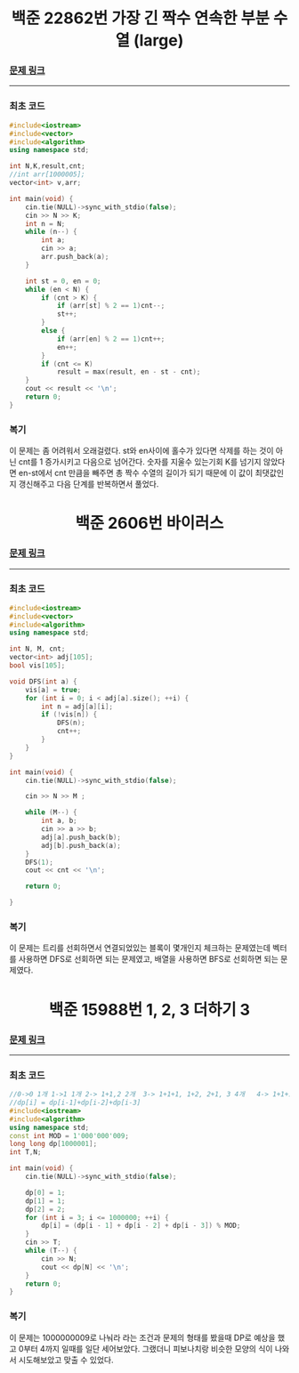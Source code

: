 <h1 align = "center">백준 22862번 가장 긴 짝수 연속한 부분 수열 (large)</h1>

### [문제 링크](https://www.acmicpc.net/problem/22862 "가장 긴 짝수 연속한 부분 수열 (large)")
---

### 최초 코드

```cpp
#include<iostream>
#include<vector>
#include<algorithm>
using namespace std;

int N,K,result,cnt;
//int arr[1000005];
vector<int> v,arr;

int main(void) {
	cin.tie(NULL)->sync_with_stdio(false);
	cin >> N >> K;
	int n = N;
	while (n--) {
		int a;
		cin >> a;
		arr.push_back(a);
	}

	int st = 0, en = 0;
	while (en < N) {
		if (cnt > K) {
			if (arr[st] % 2 == 1)cnt--;
			st++;
		}
		else {
			if (arr[en] % 2 == 1)cnt++;
			en++;
		}
		if (cnt <= K)
			result = max(result, en - st - cnt);
	}
	cout << result << '\n';
	return 0;
}
```

### 복기
이 문제는 좀 어려워서 오래걸렸다. st와 en사이에 홀수가 있다면 삭제를 하는 것이 아닌 cnt를 1 증가시키고 다음으로 넘어간다. 숫자를 지울수 있는기회 K를 넘기지 않았다면 en-st에서 cnt 만큼을 빼주면 총 짝수 수열의 길이가 되기 때문에 이 값이 최댓값인지 갱신해주고 다음 단계를 반복하면서 풀었다.

<h1 align = "center">백준 2606번 바이러스 </h1>

### [문제 링크](https://www.acmicpc.net/problem/2606 "바이러스")
---

### 최초 코드

```cpp
#include<iostream>
#include<vector>
#include<algorithm>
using namespace std;

int N, M, cnt;
vector<int> adj[105];
bool vis[105];

void DFS(int a) {
	vis[a] = true;
	for (int i = 0; i < adj[a].size(); ++i) {
		int n = adj[a][i];
		if (!vis[n]) {
			DFS(n);
			cnt++;
		}
	}
}

int main(void) {
	cin.tie(NULL)->sync_with_stdio(false);

	cin >> N >> M ;

	while (M--) {
		int a, b;
		cin >> a >> b;
		adj[a].push_back(b);
		adj[b].push_back(a);
	}
	DFS(1);
	cout << cnt << '\n';

	return 0;

}
```

### 복기
이 문제는 트리를 선회하면서 연결되었있는 블록이  몇개인지 체크하는 문제였는데 벡터를 사용하면 DFS로 선회하면 되는 문제였고, 배열을 사용하면 BFS로 선회하면 되는 문제였다.

<h1 align = "center">백준 15988번 1, 2, 3 더하기 3</h1>

### [문제 링크](https://www.acmicpc.net/problem/15988 "1, 2, 3 더하기 3")
---

### 최초 코드

```cpp
//0->0 1개 1->1 1개 2-> 1+1,2 2개  3-> 1+1+1, 1+2, 2+1, 3 4개   4-> 1+1+1+1, 1+1+2, 1+2+1, 2+1+1, 2+2, 1+3, 3+1,4 7개
//dp[i] = dp[i-1]+dp[i-2]+dp[i-3]
#include<iostream>
#include<algorithm>
using namespace std;
const int MOD = 1'000'000'009;
long long dp[1000001];
int T,N;

int main(void) {
	cin.tie(NULL)->sync_with_stdio(false);

	dp[0] = 1;
	dp[1] = 1;
	dp[2] = 2;
	for (int i = 3; i <= 1000000; ++i) {
		dp[i] = (dp[i - 1] + dp[i - 2] + dp[i - 3]) % MOD;
	}
	cin >> T;
	while (T--) {
		cin >> N;
		cout << dp[N] << '\n';
	}
	return 0;
}

```

### 복기
이 문제는 1000000009로 나눠라 라는 조건과 문제의 형태를 봤을때 DP로 예상을 했고 0부터 4까지 일때를 일단 세어보았다. 그랬더니 피보나치랑 비슷한 모양의 식이 나와서 시도해보았고 맞출 수 있었다.